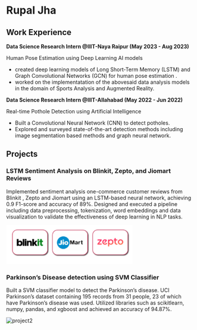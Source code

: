 # Rupal Jha


## Work Experience
**Data Science Research Intern @IIIT-Naya Raipur (May 2023 - Aug 2023)**

Human Pose Estimation using Deep Learning AI models
- created deep learning models of Long Short-Term Memory (LSTM) and Graph Convolutional Networks (GCN) for human pose estimation .
- worked on the implementatation of the abovesaid data analysis models in the domain of Sports Analysis and Augmented Reality.

**Data Science Research Intern @IIIT-Allahabad (May 2022 - Jun 2022)**

Real-time Pothole Detection using Artificial Intelligence
- Built a Convolutional Neural Network (CNN) to detect potholes.
- Explored and surveyed state-of-the-art detection methods including image segmentation based methods and graph neural network.

  
## Projects

### LSTM Sentiment Analysis on Blinkit, Zepto, and Jiomart Reviews

Implemented sentiment analysis one-commerce customer reviews from Blinkit , Zepto and Jiomart using an LSTM-based neural network, achieving 0.9 F1-score and accuracy of 89%.
Designed and executed a pipeline including data preprocessing, tokenization, word embeddings and data visualization to validate the effectiveness of deep learning in NLP tasks.


![project1](/assets/img/project1.png)


### Parkinson’s Disease detection using SVM Classifier

Built a SVM classifier model to detect the Parkinson’s disease. UCI Parkinson’s dataset containing 195
records from 31 people, 23 of which have Parkinson’s disease was used. Utilized libraries such as scikitlearn,
numpy, pandas, and xgboost and achieved an accuracy of 94.87%.

![project2](/assets/img/project2.png)

